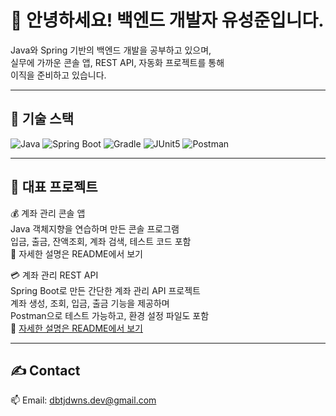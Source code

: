 # 👋 안녕하세요! 백엔드 개발자 유성준입니다.

Java와 Spring 기반의 백엔드 개발을 공부하고 있으며,  
실무에 가까운 콘솔 앱, REST API, 자동화 프로젝트를 통해  
이직을 준비하고 있습니다.

---

## 🔨 기술 스택

![Java](https://img.shields.io/badge/Java-007396?style=flat&logo=Java&logoColor=white)
![Spring Boot](https://img.shields.io/badge/Spring%20Boot-6DB33F?style=flat&logo=Spring-Boot&logoColor=white)
![Gradle](https://img.shields.io/badge/Gradle-02303A?style=flat&logo=Gradle&logoColor=white)
![JUnit5](https://img.shields.io/badge/JUnit5-25A162?style=flat&logo=JUnit5&logoColor=white)
![Postman](https://img.shields.io/badge/Postman-FF6C37?style=flat&logo=Postman&logoColor=white)

---

## 📘 대표 프로젝트

💰 계좌 관리 콘솔 앱  
Java 객체지향을 연습하며 만든 콘솔 프로그램  
입금, 출금, 잔액조회, 계좌 검색, 테스트 코드 포함  
🔗 자세한 설명은 README에서 보기

💳 계좌 관리 REST API  
Spring Boot로 만든 간단한 계좌 관리 API 프로젝트  
계좌 생성, 조회, 입금, 출금 기능을 제공하며  
Postman으로 테스트 가능하고, 환경 설정 파일도 포함  
🔗 [자세한 설명은 README에서 보기](https://github.com/dev-sungjun23/account-manager-api/blob/main/README.md)

---

## ✍️ Contact

📫 Email: dbtjdwns.dev@gmail.com  
<!--📌 Blog: (블로그 주소 있으면)  -->
